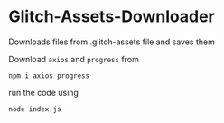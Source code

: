 # Glitch-Assets-Downloader
Downloads files from .glitch-assets file and saves them


Download `axios` and `progress` from
```
npm i axios progress
```

run the code using 

```
node index.js
```
